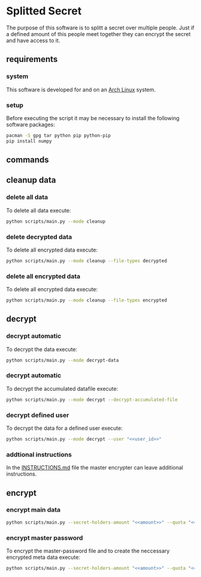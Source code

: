 # Splitted Secret
The purpose of this software is to splitt a secret over multiple people. Just if a defined amount of this people meet together they can encrypt the secret and have access to it. 

## requirements 

### system
This software is developed for and on an [Arch Linux](https://archlinux.org/) system.

### setup

Before executing the script it may be necessary to install the following software packages:

```bash
pacman -S gpg tar python pip python-pip
pip install numpy
```
## commands

## cleanup data

### delete all data

To delete all data execute:

```bash 
python scripts/main.py --mode cleanup
```

### delete decrypted data
To delete all encrypted data execute:

```bash 
python scripts/main.py --mode cleanup --file-types decrypted
```

### delete all encrypted data
To delete all encrypted data execute:

```bash 
python scripts/main.py --mode cleanup --file-types encrypted
```

## decrypt 

### decrypt automatic
To decrypt the data execute:

```bash 
python scripts/main.py --mode decrypt-data
```

### decrypt automatic
To decrypt the accumulated datafile execute:

```bash 
python scripts/main.py --mode decrypt --decrypt-accumulated-file
```


### decrypt defined user
To decrypt the data for a defined user execute:

```bash 
python scripts/main.py --mode decrypt --user "<<user_id>>"
```

### addtional instructions
In the [INSTRUCTIONS.md](./Instruction.md) file the master encrypter can leave additional instructions.

## encrypt

### encrypt main data
```bash 
python scripts/main.py --secret-holders-amount "<<amount>>" --quota "<<quota>>" --mode encrypt --master-password "<<master_password>>" --input-directory "<<input_directory>>"
```

### encrypt master password
To encrypt the master-password file and to create the neccessary encrypted meta data execute: 

```bash 
python scripts/main.py --secret-holders-amount "<<amount>>" --quota "<<quota>>" --mode encrypt --add-user-information --master-password "<<master_password>>" --create-meta-data
```